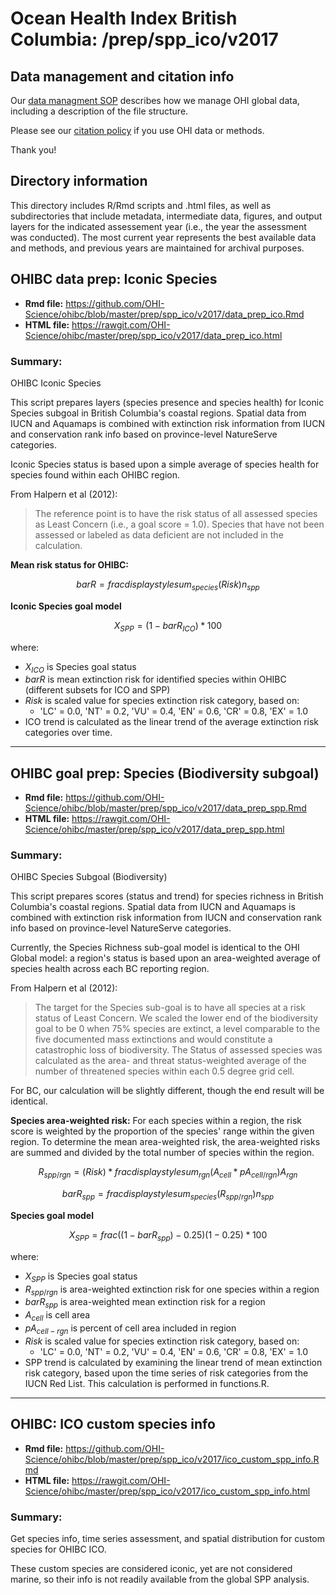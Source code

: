 # Ocean Health Index British Columbia: /prep/spp_ico/v2017

<!--This folder describes the methods used to prepare data for _GOALNAME_ for the OHIBC assessment.

More information about this goal is available [here](http://ohi-science.org/goals/#artisanal-fishing-opportunities).

-->

## Data management and citation info

Our [data managment SOP](https://rawgit.com/OHI-Science/ohiprep/master/src/dataOrganization_SOP.html) describes how we manage OHI global data, including a description of the file structure.

Please see our [citation policy](http://ohi-science.org/citation-policy/) if you use OHI data or methods.

Thank you!

## Directory information

This directory includes R/Rmd scripts and .html files, as well as subdirectories that include metadata, intermediate data, figures, and output layers for the indicated assessement year (i.e., the year the assessment was conducted).  The most current year represents the best available data and methods, and previous years are maintained for archival purposes.

## OHIBC data prep: Iconic Species

* __Rmd file:__ https://github.com/OHI-Science/ohibc/blob/master/prep/spp_ico/v2017/data_prep_ico.Rmd 
* __HTML file:__ https://rawgit.com/OHI-Science/ohibc/master/prep/spp_ico/v2017/data_prep_ico.html

### Summary:

OHIBC Iconic Species

This script prepares layers (species presence and species health) for Iconic Species subgoal in 
British Columbia's coastal regions.  Spatial data from IUCN and Aquamaps is
combined with extinction risk information from IUCN and conservation rank
info based on province-level NatureServe categories.

Iconic Species status is based upon a simple average of species
health for species found within each OHIBC region.

From Halpern et al (2012):

> The reference point is to have the risk status of all assessed species as Least Concern (i.e., a goal score = 1.0). Species that have not been assessed or labeled as data deficient are not included in the calculation.

**Mean risk status for OHIBC:**

$$bar{R} = frac{displaystylesum_{species}(Risk)}{n_{spp}}$$

**Iconic Species goal model**

$$X_{SPP} = (1 - bar{R}_{ICO}) * 100%$$

where:

* $X_{ICO}$ is Species goal status
* $bar{R}$ is mean extinction risk for identified species within OHIBC (different subsets for ICO and SPP)
* *Risk* is scaled value for species extinction risk category, based on: 
    * 'LC' = 0.0, 'NT' = 0.2, 'VU' = 0.4, 'EN' = 0.6, 'CR' = 0.8, 'EX' = 1.0
* ICO trend is calculated as the linear trend of the average extinction risk categories over time.

-----

## OHIBC goal prep: Species (Biodiversity subgoal)

* __Rmd file:__ https://github.com/OHI-Science/ohibc/blob/master/prep/spp_ico/v2017/data_prep_spp.Rmd 
* __HTML file:__ https://rawgit.com/OHI-Science/ohibc/master/prep/spp_ico/v2017/data_prep_spp.html

### Summary:

OHIBC Species Subgoal (Biodiversity)

This script prepares scores (status and trend) for species richness in 
British Columbia's coastal regions.  Spatial data from IUCN and Aquamaps is
combined with extinction risk information from IUCN and conservation rank
info based on province-level NatureServe categories.

Currently, the Species Richness sub-goal model is identical to the OHI Global 
model: a region's status is based upon an area-weighted average of species
health across each BC reporting region.

From Halpern et al (2012):

> The target for the Species sub-goal is to have all species at a risk status of Least Concern. We scaled the lower end of the biodiversity goal to be 0 when 75% species are extinct, a level comparable to the five documented mass extinctions and would constitute a catastrophic loss of biodiversity. The Status of assessed species was calculated as the area- and threat status-weighted average of the number of threatened species within each 0.5 degree grid cell.

For BC, our calculation will be slightly different, though the end result will be identical.

**Species area-weighted risk:**  For each species within a region, the risk score is weighted by the proportion of the species' range within the given region.  To determine the mean area-weighted risk, the area-weighted risks are summed and divided by the total number of species within the region.

$$R_{spp/rgn} = (Risk)*frac{displaystylesum_{rgn}(A_{cell} * pA_{cell/rgn})}{A_{rgn}}$$

$$bar{R}_{spp} = frac{displaystylesum_{species}(R_{spp/rgn})}{n_{spp}}$$

**Species goal model**

$$X_{SPP} = frac{((1 - bar{R}_{spp}) - 0.25)}{(1 - 0.25)} * 100%$$

where:

* $X_{SPP}$ is Species goal status
* $R_{spp/rgn}$ is area-weighted extinction risk for one species within a region
* $bar{R}_{spp}$ is area-weighted mean extinction risk for a region
* $A_{cell}$ is cell area
* $pA_{cell-rgn}$ is percent of cell area included in region
* *Risk* is scaled value for species extinction risk category, based on: 
    * 'LC' = 0.0, 'NT' = 0.2, 'VU' = 0.4, 'EN' = 0.6, 'CR' = 0.8, 'EX' = 1.0
* SPP trend is calculated by examining the linear trend of mean extinction risk category, based upon the time series of risk categories from the IUCN Red List.  This calculation is performed in functions.R.

-----

## OHIBC: ICO custom species info

* __Rmd file:__ https://github.com/OHI-Science/ohibc/blob/master/prep/spp_ico/v2017/ico_custom_spp_info.Rmd 
* __HTML file:__ https://rawgit.com/OHI-Science/ohibc/master/prep/spp_ico/v2017/ico_custom_spp_info.html

### Summary:

Get species info, time series assessment, and spatial distribution for custom species for OHIBC ICO.

These custom species are considered iconic, yet are not considered marine, so their info is not readily available from the global SPP analysis.


